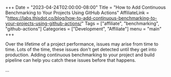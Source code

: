 +++
Date = "2023-04-24T02:00:00-08:00"
Title = "How to Add Continuous Benchmarking to Your Projects Using GitHub Actions"
AffiliateLink = "https://labs.thisdot.co/blog/how-to-add-continuous-benchmarking-to-your-projects-using-github-actions/"
Tags = ["affiliate", "benchmarking", "github-actions"]
Categories = ["Development", "Affiliate"]
menu = "main"
+++

Over the lifetime of a project performance, issues may arise from time to time.
Lots of the time, these issues don't get detected until they get into
production. Adding continuous benchmarking to your project and build pipeline
can help you catch these issues before that happens.

<!--more-->

...
